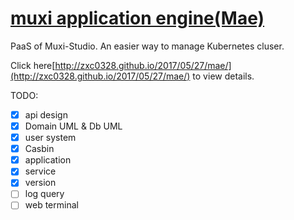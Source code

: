 # [muxi application engine(Mae)](https://github.com/muxiyun/Mae/tree/master)

PaaS of Muxi-Studio. An easier way to manage Kubernetes cluser.

Click here[http://zxc0328.github.io/2017/05/27/mae/](http://zxc0328.github.io/2017/05/27/mae/) to view details.


TODO:
- [x] api design
- [x] Domain UML & Db UML
- [x] user system
- [x] Casbin
- [x] application
- [x] service
- [x] version
- [ ] log query
- [ ] web terminal
